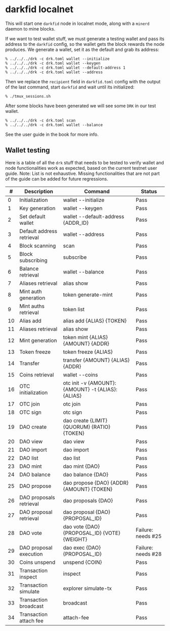 darkfid localnet
================

This will start one `darkfid` node in localnet mode,
along with a `minerd` daemon to mine blocks.

If we want to test wallet stuff, we must generate
a testing wallet and pass its address to the `darkfid`
config, so the wallet gets the block rewards the node
produces. We generate a wallet, set it as the default
and grab its address:
```
% ../../../drk -c drk.toml wallet --initialize
% ../../../drk -c drk.toml wallet --keygen
% ../../../drk -c drk.toml wallet --default-address 1
% ../../../drk -c drk.toml wallet --address
```

Then we replace the `recipient` field in `darkfid.toml`
config with the output of the last command, start
`darkfid` and wait until its initialized:
```
% ./tmux_sessions.sh
```

After some blocks have been generated we
will see some `DRK` in our test wallet.
```
% ../../../drk -c drk.toml scan
% ../../../drk -c drk.toml wallet --balance
```

See the user guide in the book for more info.

## Wallet testing

Here is a table of all the `drk` stuff that needs to be tested to verify
wallet and node functionalities work as expected, based on the current
testnet user guide.
Note: List is not exhaustive. Missing functionalities that are not part
of the guide can be added for future regressions.

| #  | Description               | Command                                          | Status             |
|----|---------------------------|--------------------------------------------------|--------------------|
| 0  | Initialization            | wallet --initialize                              | Pass               |
| 1  | Key generation            | wallet --keygen                                  | Pass               |
| 2  | Set default wallet        | wallet --default-address {ADDR_ID}               | Pass               |
| 3  | Default address retrieval | wallet --address                                 | Pass               |
| 4  | Block scanning            | scan                                             | Pass               |
| 5  | Block subscribing         | subscribe                                        | Pass               |
| 6  | Balance retrieval         | wallet --balance                                 | Pass               |
| 7  | Aliases retrieval         | alias show                                       | Pass               |
| 8  | Mint auth generation      | token generate-mint                              | Pass               |
| 9  | Mint auths retrieval      | token list                                       | Pass               |
| 10 | Alias add                 | alias add {ALIAS} {TOKEN}                        | Pass               |
| 11 | Aliases retrieval         | alias show                                       | Pass               |
| 12 | Mint generation           | token mint {ALIAS} {AMOUNT} {ADDR}               | Pass               |
| 13 | Token freeze              | token freeze {ALIAS}                             | Pass               |
| 14 | Transfer                  | transfer {AMOUNT} {ALIAS} {ADDR}                 | Pass               |
| 15 | Coins retrieval           | wallet --coins                                   | Pass               |
| 16 | OTC initialization        | otc init -v {AMOUNT}:{AMOUNT} -t {ALIAS}:{ALIAS} | Pass               |
| 17 | OTC join                  | otc join                                         | Pass               |
| 18 | OTC sign                  | otc sign                                         | Pass               |
| 19 | DAO create                | dao create {LIMIT} {QUORUM} {RATIO} {TOKEN}      | Pass               |
| 20 | DAO view                  | dao view                                         | Pass               |
| 21 | DAO import                | dao import                                       | Pass               |
| 22 | DAO list                  | dao list                                         | Pass               |
| 23 | DAO mint                  | dao mint {DAO}                                   | Pass               |
| 24 | DAO balance               | dao balance {DAO}                                | Pass               |
| 25 | DAO propose               | dao propose {DAO} {ADDR} {AMOUNT} {TOKEN}        | Pass               |
| 26 | DAO proposals retrieval   | dao proposals {DAO}                              | Pass               |
| 27 | DAO proposal retrieval    | dao proposal {DAO} {PROPOSAL_ID}                 | Pass               |
| 28 | DAO vote                  | dao vote {DAO} {PROPOSAL_ID} {VOTE} {WEIGHT}     | Failure: needs #25 |
| 29 | DAO proposal execution    | dao exec {DAO} {PROPOSAL_ID}                     | Failure: needs #28 |
| 30 | Coins unspend             | unspend {COIN}                                   | Pass               |
| 31 | Transaction inspect       | inspect                                          | Pass               |
| 32 | Transaction simulate      | explorer simulate-tx                             | Pass               |
| 33 | Transaction broadcast     | broadcast                                        | Pass               |
| 34 | Transaction attach fee    | attach-fee                                       | Pass               |

